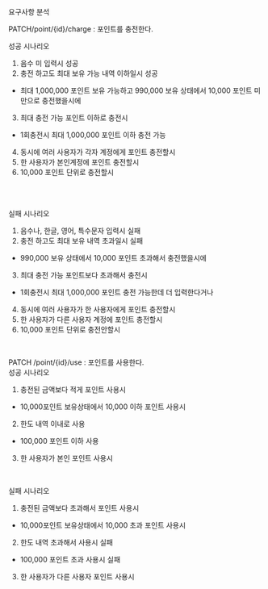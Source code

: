요구사항 분석

PATCH/point/{id}/charge : 포인트를 충전한다. <br>

성공 시나리오<br>
1. 음수 미 입력시 성공<br>
2. 충전 하고도 최대 보유 가능 내역 이하일시 성공<br>
- 최대 1,000,000 포인트 보유 가능하고 990,000 보유 상태에서 10,000 포인트 미만으로 충전했을시에<br>
3. 최대 충전 가능 포인트 이하로 충전시 <br>
- 1회충전시 최대 1,000,000 포인트 이하 충전 가능<br>
4. 동시에 여러 사용자가 각자 계정에게 포인트 충전할시<br>
5. 한 사용자가 본인계정에 포인트 충전할시<br>
6. 10,000 포인트 단위로 충전할시<br>
  
<br><br>  

실패 시나리오<br>
1. 음수나, 한글, 영어, 특수문자  입력시 실패<br>
2. 충전 하고도 최대 보유 내역 초과일시 실패<br>
-  990,000 보유 상태에서 10,000 포인트 초과해서 충전했을시에<br>
3. 최대 충전 가능 포인트보다 초과해서 충전시 <br>
- 1회충전시 최대 1,000,000 포인트 충전 가능한데 더 입력한다거나<br>
4. 동시에 여러 사용자가 한 사용자에게 포인트 충전할시<br>
5. 한 사용자가 다른 사용자 계정에 포인트 충전할시<br>
6. 10,000 포인트 단위로 충전안할시<br>
<br>

PATCH /point/{id}/use : 포인트를 사용한다.<br>
성공 시나리오<br>
1. 충전된 금액보다 적게 포인트 사용시 
- 10,000포인트 보유상태에서 10,000 이하 포인트 사용시
2. 한도 내역 이내로 사용 
- 100,000 포인트 이하 사용
3. 한 사용자가 본인 포인트 사용시
<br>

실패 시나리오<br>
1. 충전된 금액보다 초과해서 포인트 사용시 
- 10,000포인트 보유상태에서 10,000 초과 포인트 사용시
2. 한도 내역 초과해서 사용시 실패
- 100,000 포인트 초과 사용시 실패
3. 한 사용자가 다른 사용자 포인트 사용시

